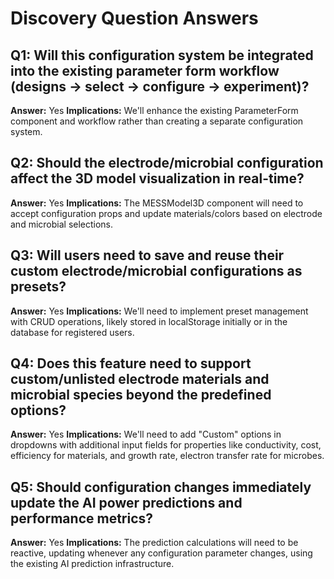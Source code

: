 # Discovery Question Answers

## Q1: Will this configuration system be integrated into the existing parameter form workflow (designs → select → configure → experiment)?

**Answer:** Yes **Implications:** We'll enhance the existing ParameterForm
component and workflow rather than creating a separate configuration system.

## Q2: Should the electrode/microbial configuration affect the 3D model visualization in real-time?

**Answer:** Yes **Implications:** The MESSModel3D component will need to accept
configuration props and update materials/colors based on electrode and microbial
selections.

## Q3: Will users need to save and reuse their custom electrode/microbial configurations as presets?

**Answer:** Yes **Implications:** We'll need to implement preset management with
CRUD operations, likely stored in localStorage initially or in the database for
registered users.

## Q4: Does this feature need to support custom/unlisted electrode materials and microbial species beyond the predefined options?

**Answer:** Yes **Implications:** We'll need to add "Custom" options in
dropdowns with additional input fields for properties like conductivity, cost,
efficiency for materials, and growth rate, electron transfer rate for microbes.

## Q5: Should configuration changes immediately update the AI power predictions and performance metrics?

**Answer:** Yes **Implications:** The prediction calculations will need to be
reactive, updating whenever any configuration parameter changes, using the
existing AI prediction infrastructure.
